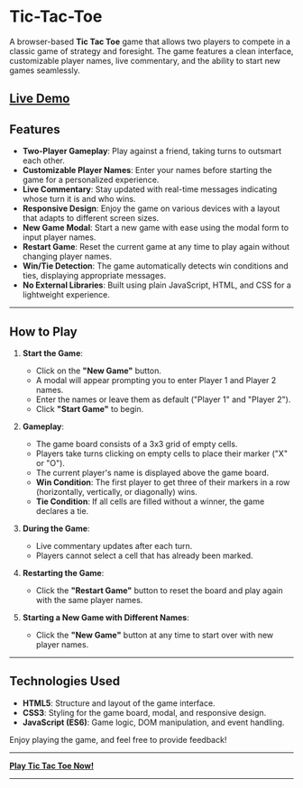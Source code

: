 # Tic-Tac-Toe

A browser-based **Tic Tac Toe** game that allows two players to compete in a classic game of strategy and foresight. The game features a clean interface, customizable player names, live commentary, and the ability to start new games seamlessly.

## [**Live Demo**](https://parikhitm.github.io/Tic-Tac-Toe/)


## Features

- **Two-Player Gameplay**: Play against a friend, taking turns to outsmart each other.
- **Customizable Player Names**: Enter your names before starting the game for a personalized experience.
- **Live Commentary**: Stay updated with real-time messages indicating whose turn it is and who wins.
- **Responsive Design**: Enjoy the game on various devices with a layout that adapts to different screen sizes.
- **New Game Modal**: Start a new game with ease using the modal form to input player names.
- **Restart Game**: Reset the current game at any time to play again without changing player names.
- **Win/Tie Detection**: The game automatically detects win conditions and ties, displaying appropriate messages.
- **No External Libraries**: Built using plain JavaScript, HTML, and CSS for a lightweight experience.

---

## How to Play

1. **Start the Game**:
   - Click on the **"New Game"** button.
   - A modal will appear prompting you to enter Player 1 and Player 2 names.
   - Enter the names or leave them as default ("Player 1" and "Player 2").
   - Click **"Start Game"** to begin.

2. **Gameplay**:
   - The game board consists of a 3x3 grid of empty cells.
   - Players take turns clicking on empty cells to place their marker ("X" or "O").
   - The current player's name is displayed above the game board.
   - **Win Condition**: The first player to get three of their markers in a row (horizontally, vertically, or diagonally) wins.
   - **Tie Condition**: If all cells are filled without a winner, the game declares a tie.

3. **During the Game**:
   - Live commentary updates after each turn.
   - Players cannot select a cell that has already been marked.

4. **Restarting the Game**:
   - Click the **"Restart Game"** button to reset the board and play again with the same player names.

5. **Starting a New Game with Different Names**:
   - Click the **"New Game"** button at any time to start over with new player names.

---

## Technologies Used

- **HTML5**: Structure and layout of the game interface.
- **CSS3**: Styling for the game board, modal, and responsive design.
- **JavaScript (ES6)**: Game logic, DOM manipulation, and event handling.

Enjoy playing the game, and feel free to provide feedback!

---

[**Play Tic Tac Toe Now!**](https://parikhitm.github.io/Tic-Tac-Toe/)

---